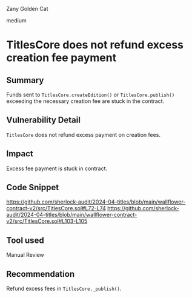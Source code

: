 Zany Golden Cat

medium

# TitlesCore does not refund excess creation fee payment

## Summary

Funds sent to `TitlesCore.createEdition()` or `TitlesCore.publish()` exceeding the necessary creation fee are stuck in the contract.

## Vulnerability Detail

`TitlesCore` does not refund excess payment on creation fees.

## Impact

Excess fee payment is stuck in contract.

## Code Snippet

https://github.com/sherlock-audit/2024-04-titles/blob/main/wallflower-contract-v2/src/TitlesCore.sol#L72-L74
https://github.com/sherlock-audit/2024-04-titles/blob/main/wallflower-contract-v2/src/TitlesCore.sol#L103-L105

## Tool used

Manual Review

## Recommendation

Refund excess fees in `TitlesCore._publish()`.